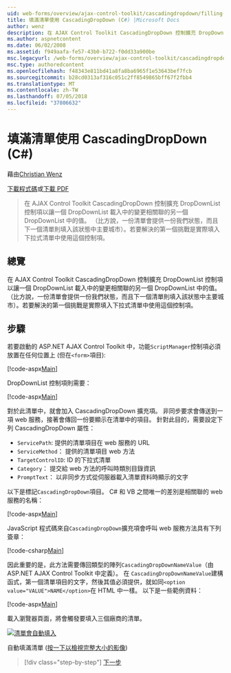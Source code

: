 ```yaml
---
uid: web-forms/overview/ajax-control-toolkit/cascadingdropdown/filling-a-list-using-cascadingdropdown-cs
title: 填滿清單使用 CascadingDropDown (C#) |Microsoft Docs
author: wenz
description: 在 AJAX Control Toolkit CascadingDropDown 控制擴充 DropDownList 控制項以讓一個 DropDownList 載入中的變更相關聯 anoth 中的值...
ms.author: aspnetcontent
ms.date: 06/02/2008
ms.assetid: f949aafa-fe57-43b0-b722-f0dd33a900be
msc.legacyurl: /web-forms/overview/ajax-control-toolkit/cascadingdropdown/filling-a-list-using-cascadingdropdown-cs
msc.type: authoredcontent
ms.openlocfilehash: f48343e811bd41a8fa8ba6965f1e53643bef7fcb
ms.sourcegitcommit: b28cd0313af316c051c2ff8549865bff67f2fbb4
ms.translationtype: MT
ms.contentlocale: zh-TW
ms.lasthandoff: 07/05/2018
ms.locfileid: "37806632"
---
```

<a name="filling-a-list-using-cascadingdropdown-c"></a>填滿清單使用 CascadingDropDown (C#)
====================
藉由[Christian Wenz](https://github.com/wenz)

[下載程式碼](http://download.microsoft.com/download/9/0/7/907760b1-2c60-4f81-aeb6-ca416a573b0d/cascadingdropdown0.cs.zip)或[下載 PDF](http://download.microsoft.com/download/2/d/c/2dc10e34-6983-41d4-9c08-f78f5387d32b/cascadingdropdown0CS.pdf)

> 在 AJAX Control Toolkit CascadingDropDown 控制擴充 DropDownList 控制項以讓一個 DropDownList 載入中的變更相關聯的另一個 DropDownList 中的值。 （比方說，一份清單會提供一份我們狀態，而且下一個清單則填入該狀態中主要城市）。若要解決的第一個挑戰是實際填入下拉式清單中使用這個控制項。


## <a name="overview"></a>總覽

在 AJAX Control Toolkit CascadingDropDown 控制擴充 DropDownList 控制項以讓一個 DropDownList 載入中的變更相關聯的另一個 DropDownList 中的值。 （比方說，一份清單會提供一份我們狀態，而且下一個清單則填入該狀態中主要城市）。若要解決的第一個挑戰是實際填入下拉式清單中使用這個控制項。

## <a name="steps"></a>步驟

若要啟動的 ASP.NET AJAX Control Toolkit 中，功能`ScriptManager`控制項必須放置在任何位置上 (但在`<form>`項目):

[!code-aspx[Main](filling-a-list-using-cascadingdropdown-cs/samples/sample1.aspx)]

DropDownList 控制項則需要：

[!code-aspx[Main](filling-a-list-using-cascadingdropdown-cs/samples/sample2.aspx)]

對於此清單中，就會加入 CascadingDropDown 擴充項。 非同步要求會傳送到一項 web 服務，接著會傳回一份要顯示在清單中的項目。 針對此目的，需要設定下列 CascadingDropDown 屬性：

- `ServicePath`: 提供的清單項目在 web 服務的 URL
- `ServiceMethod`： 提供的清單項目 web 方法
- `TargetControlID`: ID 的下拉式清單
- `Category`： 提交給 web 方法的呼叫時類別目錄資訊
- `PromptText`： 以非同步方式從伺服器載入清單資料時顯示的文字

以下是標記`CascadingDropDown`項目。 C# 和 VB 之間唯一的差別是相關聯的 web 服務的名稱：

[!code-aspx[Main](filling-a-list-using-cascadingdropdown-cs/samples/sample3.aspx)]

JavaScript 程式碼來自`CascadingDropDown`擴充項會呼叫 web 服務方法具有下列簽章：

[!code-csharp[Main](filling-a-list-using-cascadingdropdown-cs/samples/sample4.cs)]

因此重要的是，此方法需要傳回類型的陣列`CascadingDropDownNameValue`（由 ASP.NET AJAX Control Toolkit 中定義）。 在 `CascadingDropDownNameValue`建構函式，第一個清單項目的文字，然後其值必須提供，就如同`<option value="VALUE">NAME</option>`在 HTML 中一樣。 以下是一些範例資料：

[!code-aspx[Main](filling-a-list-using-cascadingdropdown-cs/samples/sample5.aspx)]

載入瀏覽器頁面，將會觸發要填入三個廠商的清單。


[![清單會自動填入](filling-a-list-using-cascadingdropdown-cs/_static/image2.png)](filling-a-list-using-cascadingdropdown-cs/_static/image1.png)

自動填滿清單 ([按一下以檢視完整大小的影像](filling-a-list-using-cascadingdropdown-cs/_static/image3.png))

> [!div class="step-by-step"]
> [下一步](using-cascadingdropdown-with-a-database-cs.md)
